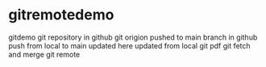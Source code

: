 # gitremotedemo
gitdemo
git repository in github
git origion
pushed to main branch in github
push from local to main
updated here 
updated from local
git pdf
git fetch and merge
git remote
